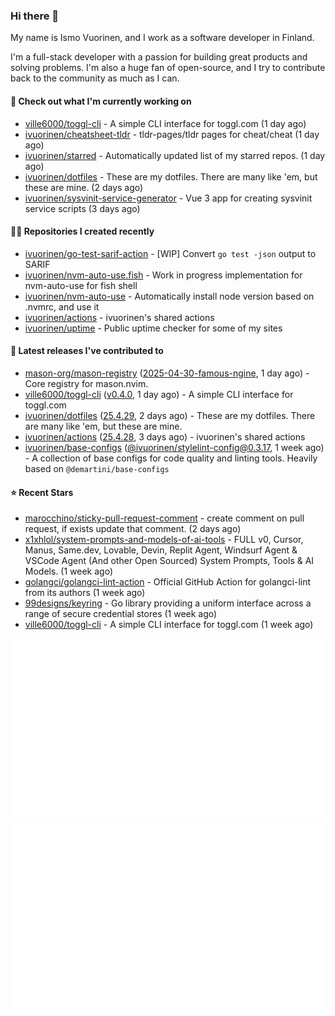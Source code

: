 
### Hi there 👋

My name is Ismo Vuorinen, and I work as a software developer in Finland.

I'm a full-stack developer with a passion for building great products and solving problems.
I'm also a huge fan of open-source, and I try to contribute back to the community as much as I can.

#### 👷 Check out what I'm currently working on

- [ville6000/toggl-cli](https://github.com/ville6000/toggl-cli) - A simple CLI interface for toggl.com (1 day ago)
- [ivuorinen/cheatsheet-tldr](https://github.com/ivuorinen/cheatsheet-tldr) - tldr-pages/tldr pages for cheat/cheat (1 day ago)
- [ivuorinen/starred](https://github.com/ivuorinen/starred) - Automatically updated list of my starred repos. (1 day ago)
- [ivuorinen/dotfiles](https://github.com/ivuorinen/dotfiles) - These are my dotfiles. There are many like &#39;em, but these are mine. (2 days ago)
- [ivuorinen/sysvinit-service-generator](https://github.com/ivuorinen/sysvinit-service-generator) - Vue 3 app for creating sysvinit service scripts (3 days ago)

#### 👨‍💻 Repositories I created recently

- [ivuorinen/go-test-sarif-action](https://github.com/ivuorinen/go-test-sarif-action) - [WIP] Convert `go test -json` output to SARIF
- [ivuorinen/nvm-auto-use.fish](https://github.com/ivuorinen/nvm-auto-use.fish) - Work in progress implementation for nvm-auto-use for fish shell
- [ivuorinen/nvm-auto-use](https://github.com/ivuorinen/nvm-auto-use) - Automatically install node version based on .nvmrc, and use it
- [ivuorinen/actions](https://github.com/ivuorinen/actions) - ivuorinen&#39;s shared actions
- [ivuorinen/uptime](https://github.com/ivuorinen/uptime) - Public uptime checker for some of my sites

#### 🚀 Latest releases I've contributed to

- [mason-org/mason-registry](https://github.com/mason-org/mason-registry) ([2025-04-30-famous-ngine](https://github.com/mason-org/mason-registry/releases/tag/2025-04-30-famous-ngine), 1 day ago) - Core registry for mason.nvim.
- [ville6000/toggl-cli](https://github.com/ville6000/toggl-cli) ([v0.4.0](https://github.com/ville6000/toggl-cli/releases/tag/v0.4.0), 1 day ago) - A simple CLI interface for toggl.com
- [ivuorinen/dotfiles](https://github.com/ivuorinen/dotfiles) ([25.4.29](https://github.com/ivuorinen/dotfiles/releases/tag/25.4.29), 2 days ago) - These are my dotfiles. There are many like &#39;em, but these are mine.
- [ivuorinen/actions](https://github.com/ivuorinen/actions) ([25.4.28](https://github.com/ivuorinen/actions/releases/tag/25.4.28), 3 days ago) - ivuorinen&#39;s shared actions
- [ivuorinen/base-configs](https://github.com/ivuorinen/base-configs) ([@ivuorinen/stylelint-config@0.3.17](https://github.com/ivuorinen/base-configs/releases/tag/%40ivuorinen/stylelint-config%400.3.17), 1 week ago) - A collection of base configs for code quality and linting tools. Heavily based on `@demartini/base-configs`

#### ⭐ Recent Stars

- [marocchino/sticky-pull-request-comment](https://github.com/marocchino/sticky-pull-request-comment) - create comment on pull request, if exists update that comment. (2 days ago)
- [x1xhlol/system-prompts-and-models-of-ai-tools](https://github.com/x1xhlol/system-prompts-and-models-of-ai-tools) - FULL v0, Cursor, Manus, Same.dev, Lovable, Devin, Replit Agent, Windsurf Agent &amp; VSCode Agent (And other Open Sourced) System Prompts, Tools &amp; AI Models. (1 week ago)
- [golangci/golangci-lint-action](https://github.com/golangci/golangci-lint-action) - Official GitHub Action for golangci-lint from its authors (1 week ago)
- [99designs/keyring](https://github.com/99designs/keyring) - Go library providing a uniform interface across a range of secure credential stores (1 week ago)
- [ville6000/toggl-cli](https://github.com/ville6000/toggl-cli) - A simple CLI interface for toggl.com (1 week ago)



<picture>
  <source srcset="https://raw.githubusercontent.com/ivuorinen/github-stats/master/generated/overview.svg#gh-dark-mode-only" media="(prefers-color-scheme: dark)" />
  <img src="https://raw.githubusercontent.com/ivuorinen/github-stats/master/generated/overview.svg#gh-light-mode-only" alt="Overview of my activity" />
</picture>
<picture>
  <source srcset="https://raw.githubusercontent.com/ivuorinen/github-stats/master/generated/languages.svg#gh-dark-mode-only" media="(prefers-color-scheme: dark)" />
  <img src="https://raw.githubusercontent.com/ivuorinen/github-stats/master/generated/languages.svg#gh-light-mode-only" alt="Languages I have been using" />
</picture>


